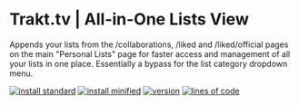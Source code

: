 # Trakt.tv | All-in-One Lists View
Appends your lists from the /collaborations, /liked and /liked/official pages on the main "Personal Lists" page for faster access and management of all your lists in one place. Essentially a bypass for the list category dropdown menu.

[![install standard](https://img.shields.io/badge/install-standard-006400)](https://raw.githubusercontent.com/Fenn3c401/Trakt.tv-Userscript-Collection/main/userscripts/dist/p2o98x5r.user.js) [![install minified](https://img.shields.io/badge/install-minified-64962a)](https://raw.githubusercontent.com/Fenn3c401/Trakt.tv-Userscript-Collection/main/userscripts/dist/p2o98x5r.min.user.js) [![version](https://img.shields.io/badge/version-1.0.4-blue)](../../../../commits/main/userscripts/dist/p2o98x5r.user.js) [![lines of code](https://img.shields.io/badge/loc-114-orange)](../../userscripts/dist/p2o98x5r.user.js)

